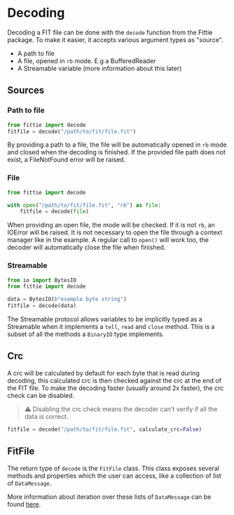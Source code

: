 # Decoding

Decoding a FIT file can be done with the `decode` function from the Fittie package.
To make it easier, it accepts various argument types as "source".

- A path to file
- A file, opened in `rb` mode. E.g a BufferedReader
- A Streamable variable (more information about this later)

## Sources

### Path to file

```python
from fittie import decode
fitfile = decode("/path/to/fit/file.fit")
```

By providing a path to a file, the file will be automatically opened in `rb` mode and 
closed when the decoding is finished. If the provided file path does not exist, a 
FileNotFound error will be raised.

### File

```python
from fittie import decode

with open("/path/to/fit/file.fit", "rb") as file:
    fitfile = decode(file)
```

When providing an open file, the mode will be checked. If it is not `rb`, an IOError will
be raised. It is not necessary to open the file through a context manager like in the 
example. A regular call to `open()` will work too, the decoder will automatically 
close the file when finished.

### Streamable

```python
from io import BytesIO
from fittie import decode

data = BytesIO(b"example byte string")
fitfile = decode(data)
```

The Streamable protocol allows variables to be implicitly typed as a Streamable when it
implements a `tell`, `read` and `close` method. This is a subset of all the methods a
`BinaryIO` type implements.

## Crc

A crc will be calculated by default for each byte that is read during decoding, this 
calculated crc is then checked against the crc at the end of the FIT file. To make the
decoding faster (usually around 2x faster), the crc check can be disabled. 

> ⚠️ Disabling the crc check means the decoder can't verify if all the data is correct.

```python
fitfile = decode("/path/to/fit/file.fit", calculate_crc=False)
```

## FitFile

The return type of `decode` is the `FitFile` class. This class exposes several methods
and properties which the user can access, like a collection of list of `DataMessage`.

More information about iteration over these lists of `DataMessage` can be found [here](iterating_data.md).